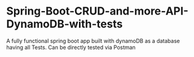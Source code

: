 # Spring-Boot-CRUD-and-more-API-DynamoDB-with-tests
A fully functional spring boot app built with dynamoDB as a database having all Tests. Can be directly tested via Postman
